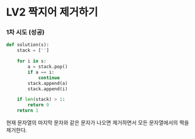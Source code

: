 # LV2 짝지어 제거하기

### 1차 시도 (성공)
```py
def solution(s):
    stack = ['']

    for i in s:
        a = stack.pop()
        if a == i:
            continue
        stack.append(a)
        stack.append(i)

    if len(stack) > 1:
        return 0
    return 1
```
현재 문자열의 마지막 문자와 같은 문자가 나오면 제거하면서 모든 문자열에서의 짝을 제거한다.